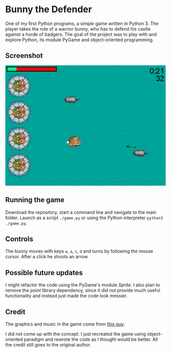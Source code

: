 # Bunny the Defender

One of my first Python programs, a simple game written in Python 3. The player takes the role of a warrior bunny, who has to defend his castle against a horde of badgers. The goal of the project was to play with and explore Python, its module PyGame and object-oriented programming.

## Screenshot

![Screenshot](/other/screenshot.png)

## Running the game

Download the repository, start a command line and navigate to the main folder. Launch as a script
`./game.py` or using the Python interpreter `python3 ./game.py`.

## Controls

The bunny moves with keys `w`, `a`, `s`, `d` and turns by following the mouse cursor. After a click he shoots an arrow.

## Possible future updates

I might refactor the code using the PyGame's module _Sprite_. I also plan to remove the _point_ library dependency, since it did not provide much useful functionality and instead just made the code look messier.

## Credit

The graphics and music in the game come from [this guy](https://www.raywenderlich.com/2795-beginning-game-programming-for-teens-with-python).

I did not come up with the concept. I just recreated the game using object-oriented paradigm and rewrote the code as I thought would be better. All the credit still goes to the original author.
